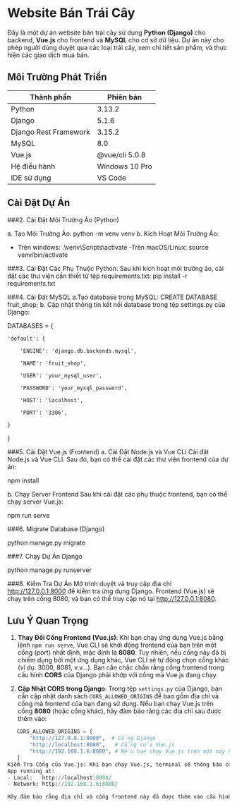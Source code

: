 # Website Bán Trái Cây
Đây là một dự án website bán trái cây sử dụng **Python (Django)** cho backend, **Vue.js** cho frontend và **MySQL** cho cơ sở dữ liệu. Dự án này cho phép người dùng duyệt qua các loại trái cây, xem chi tiết sản phẩm, và thực hiện các giao dịch mua bán.
## Môi Trường Phát Triển

| Thành phần               | Phiên bản     |
|--------------------------|---------------|
| Python                   | 3.13.2        |
| Django                   | 5.1.6         |
| Django Rest Framework    | 3.15.2        |
| MySQL                    | 8.0           |
| Vue.js                   | @vue/cli 5.0.8 |
| Hệ điều hành             | Windows 10 Pro|
| IDE sử dụng              | VS Code       |
## Cài Đặt Dự Án
###2. Cài Đặt Môi Trường Ảo (Python)

a. Tạo Môi Trường Ảo:
python -m venv venv
b. Kích Hoạt Môi Trường Ảo:
- Trên windows:
.\venv\Scripts\activate
-Trên macOS/Linux:
source venv/bin/activate

###3. Cài Đặt Các Phụ Thuộc Python:
Sau khi kích hoạt môi trường ảo, cài đặt các thư viện cần thiết từ tệp requirements.txt:
pip install -r requirements.txt

###4. Cài Đặt MySQL
a.Tạo database trong MySQL:
CREATE DATABASE fruit_shop;
b. Cập nhật thông tin kết nối database trong tệp settings.py của Django:

DATABASES = {

    'default': {
    
        'ENGINE': 'django.db.backends.mysql',
        
        'NAME': 'fruit_shop',
        
        'USER': 'your_mysql_user',
        
        'PASSWORD': 'your_mysql_password',
        
        'HOST': 'localhost',
        
        'PORT': '3306',
        
    }
}

###5. Cài Đặt Vue.js (Frontend)
a. Cài Đặt Node.js và Vue CLI
Cài đặt Node.js và Vue CLI. Sau đó, bạn có thể cài đặt các thư viện frontend của dự án:

npm install

b. Chạy Server Frontend
Sau khi cài đặt các phụ thuộc frontend, bạn có thể chạy server Vue.js:

npm run serve

###6. Migrate Database (Django)

python manage.py migrate

###7. Chạy Dự Án Django
 
python manage.py runserver

###8. Kiểm Tra Dự Án
Mở trình duyệt và truy cập địa chỉ http://127.0.0.1:8000 để kiểm tra ứng dụng Django.
Frontend (Vue.js) sẽ chạy trên cổng 8080, và bạn có thể truy cập nó tại http://127.0.0.1:8080.

## Lưu Ý Quan Trọng

1. **Thay Đổi Cổng Frontend (Vue.js)**:
   Khi bạn chạy ứng dụng Vue.js bằng lệnh `npm run serve`, Vue CLI sẽ khởi động frontend của bạn trên một cổng (port) nhất định, mặc định là **8080**. Tuy nhiên, nếu cổng này đã bị chiếm dụng bởi một ứng dụng khác, Vue CLI sẽ tự động chọn cổng khác (ví dụ: 3000, 8081, v.v...). Bạn cần chắc chắn rằng cổng frontend trong cấu hình **CORS** của Django phải khớp với cổng mà Vue.js đang chạy.

2. **Cập Nhật CORS trong Django**:
   Trong tệp `settings.py` của Django, bạn cần cập nhật danh sách `CORS_ALLOWED_ORIGINS` để bao gồm địa chỉ và cổng mà frontend của bạn đang sử dụng. Nếu bạn chạy Vue.js trên cổng **8080** (hoặc cổng khác), hãy đảm bảo rằng các địa chỉ sau được thêm vào:
```python
   CORS_ALLOWED_ORIGINS = [
       "http://127.0.0.1:8000",  # Cổng Django
       "http://localhost:8080",   # Cổng của Vue.js
       "http://192.168.1.6:8080", # Nếu bạn chạy Vue.js trên một máy khác trong mạng LAN
   ]
Kiểm Tra Cổng của Vue.js: Khi bạn chạy Vue.js, terminal sẽ thông báo cổng mà ứng dụng đang sử dụng. Ví dụ:
App running at:
- Local:   http://localhost:8080/
- Network: http://192.168.1.6:8080/

Hãy đảm bảo rằng địa chỉ và cổng frontend này đã được thêm vào cấu hình CORS_ALLOWED_ORIGINS của Django.

